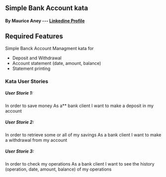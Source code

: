 ## Simple Bank Account kata
#### By Maurice Aney  ---  [Linkedine Profile](https://www.linkedin.com/in/maurice-aney-a04b14184/)


## Required  Features
Simple Banck Account Managment  kata for 
- Deposit and Withdrawal
- Account statement (date, amount, balance)
- Statement printing

### Kata User Stories
##### User Storie 1:
In order to save money
As a** bank client
I want to make a deposit in my account

##### User Storie 2:
In order to retrieve some or all of my savings
As a bank client
I want to make a withdrawal from my account

##### User Storie 3:
In order to check my operations
As a bank client
I want to see the history (operation, date, amount, balance)  of my operations

